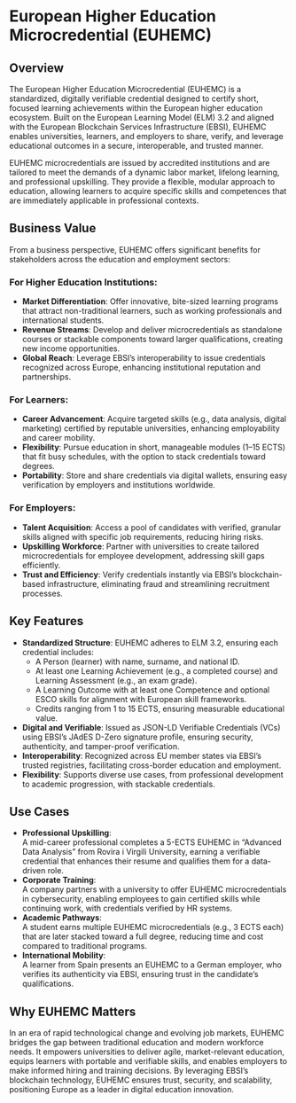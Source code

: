 # European Higher Education Microcredential (EUHEMC)

## Overview
The European Higher Education Microcredential (EUHEMC) is a standardized, digitally verifiable credential designed to certify short, focused learning achievements within the European higher education ecosystem. Built on the European Learning Model (ELM) 3.2 and aligned with the European Blockchain Services Infrastructure (EBSI), EUHEMC enables universities, learners, and employers to share, verify, and leverage educational outcomes in a secure, interoperable, and trusted manner.

EUHEMC microcredentials are issued by accredited institutions and are tailored to meet the demands of a dynamic labor market, lifelong learning, and professional upskilling. They provide a flexible, modular approach to education, allowing learners to acquire specific skills and competences that are immediately applicable in professional contexts.

## Business Value
From a business perspective, EUHEMC offers significant benefits for stakeholders across the education and employment sectors:

### For Higher Education Institutions:
- **Market Differentiation**: Offer innovative, bite-sized learning programs that attract non-traditional learners, such as working professionals and international students.
- **Revenue Streams**: Develop and deliver microcredentials as standalone courses or stackable components toward larger qualifications, creating new income opportunities.
- **Global Reach**: Leverage EBSI’s interoperability to issue credentials recognized across Europe, enhancing institutional reputation and partnerships.

### For Learners:
- **Career Advancement**: Acquire targeted skills (e.g., data analysis, digital marketing) certified by reputable universities, enhancing employability and career mobility.
- **Flexibility**: Pursue education in short, manageable modules (1–15 ECTS) that fit busy schedules, with the option to stack credentials toward degrees.
- **Portability**: Store and share credentials via digital wallets, ensuring easy verification by employers and institutions worldwide.

### For Employers:
- **Talent Acquisition**: Access a pool of candidates with verified, granular skills aligned with specific job requirements, reducing hiring risks.
- **Upskilling Workforce**: Partner with universities to create tailored microcredentials for employee development, addressing skill gaps efficiently.
- **Trust and Efficiency**: Verify credentials instantly via EBSI’s blockchain-based infrastructure, eliminating fraud and streamlining recruitment processes.

## Key Features
- **Standardized Structure**: EUHEMC adheres to ELM 3.2, ensuring each credential includes:
  - A Person (learner) with name, surname, and national ID.
  - At least one Learning Achievement (e.g., a completed course) and Learning Assessment (e.g., an exam grade).
  - A Learning Outcome with at least one Competence and optional ESCO skills for alignment with European skill frameworks.
  - Credits ranging from 1 to 15 ECTS, ensuring measurable educational value.
- **Digital and Verifiable**: Issued as JSON-LD Verifiable Credentials (VCs) using EBSI’s JAdES D-Zero signature profile, ensuring security, authenticity, and tamper-proof verification.
- **Interoperability**: Recognized across EU member states via EBSI’s trusted registries, facilitating cross-border education and employment.
- **Flexibility**: Supports diverse use cases, from professional development to academic progression, with stackable credentials.

## Use Cases
- **Professional Upskilling**:  
  A mid-career professional completes a 5-ECTS EUHEMC in “Advanced Data Analysis” from Rovira i Virgili University, earning a verifiable credential that enhances their resume and qualifies them for a data-driven role.
- **Corporate Training**:  
  A company partners with a university to offer EUHEMC microcredentials in cybersecurity, enabling employees to gain certified skills while continuing work, with credentials verified by HR systems.
- **Academic Pathways**:  
  A student earns multiple EUHEMC microcredentials (e.g., 3 ECTS each) that are later stacked toward a full degree, reducing time and cost compared to traditional programs.
- **International Mobility**:  
  A learner from Spain presents an EUHEMC to a German employer, who verifies its authenticity via EBSI, ensuring trust in the candidate’s qualifications.

## Why EUHEMC Matters
In an era of rapid technological change and evolving job markets, EUHEMC bridges the gap between traditional education and modern workforce needs. It empowers universities to deliver agile, market-relevant education, equips learners with portable and verifiable skills, and enables employers to make informed hiring and training decisions. By leveraging EBSI’s blockchain technology, EUHEMC ensures trust, security, and scalability, positioning Europe as a leader in digital education innovation.
